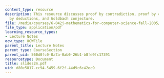 ```yaml
---
content_type: resource
description: This resource discusses proof by contradiction, proof by cases, proof
  by deductions, and Goldbach conjecture.
file: /media/courses/6-042j-mathematics-for-computer-science-fall-2005/d80e5817cc9454596f2f44d9c6c42ec9_slides2m.pdf
file_type: application/pdf
learning_resource_types:
- Lecture Notes
ocw_type: OCWFile
parent_title: Lecture Notes
parent_type: CourseSection
parent_uid: 560d0fc0-0a7a-0ab0-26b1-b8fe9fc17391
resourcetype: Document
title: slides2m.pdf
uid: d80e5817-cc94-5459-6f2f-44d9c6c42ec9
---
```

